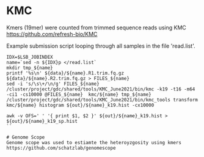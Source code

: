 

# KMC 
Kmers (19mer) were counted from trimmed sequence reads using KMC
https://github.com/refresh-bio/KMC

Example submission script looping through all samples in the file 'read.list'.

```
IDX=$LSB_JOBINDEX
name=`sed -n ${IDX}p </read.list`
mkdir tmp_${name}
printf '%s\n' ${data}/${name}.R1.trim.fq.gz  ${data}/${name}.R2.trim.fq.gz > FILES_${name} 
sed -i 's/\s\+/\n/g' FILES_${name} 
/cluster/project/gdc/shared/tools/KMC_June2021/bin/kmc -k19 -t16 -m64 -ci1 -cs10000 @FILES_${name}  kmc/${name} tmp_${name}
/cluster/project/gdc/shared/tools/KMC_June2021/bin/kmc_tools transform kmc/${name} histogram ${out}/${name}_k19.hist -cx10000

awk -v OFS=' ' '{ print $1, $2 }' ${out}/${name}_k19.hist > ${out}/${name}_k19_sp.hist
``

# Genome Scope
Genome scope was used to estiamte the heteroyzgosity using kmers
https://github.com/schatzlab/genomescope



